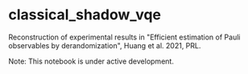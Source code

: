 # classical_shadow_vqe
Reconstruction of experimental results in "Efficient estimation of Pauli observables by derandomization", Huang et al. 2021, PRL.

Note: This notebook is under active development. 
